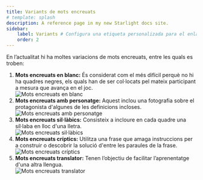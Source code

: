 ```yaml
---
title: Variants de mots encreuats
# template: splash
description: A reference page in my new Starlight docs site.
sidebar:
    label: Variants # Configura una etiqueta personalizada para el enlace
    order: 2
---
```


<p>En l’actualitat hi ha moltes variacions de mots encreuats, entre les quals es troben:</p>

<ol id="variants" class="col_2">
    <li>
        <strong>Mots encreuats en blanc:</strong> És considerat com el més difícil perquè no hi ha quadres negres, els quals han de ser col·locats pel mateix participant a mesura que avança en el joc.<br>
        <img class="tipus" src="/img/mots_encreuats/crucigrama1.png" alt="Mots encreuats en blanc" title="Mots encreuats en blanc"/>
    </li>
    <li>
        <strong>Mots encreuats amb personatge:</strong> Aquest inclou una fotografia sobre el protagonista d'algunes de les definicions incloses.<br>
        <img class="tipus" src="/img/mots_encreuats/crucigrama2.png" alt="Mots encreuats amb personatge" title="Mots encreuats amb personatge"/>
    </li>
    <li>
        <strong>Mots encreuats sil·làbics:</strong> Consisteix a incloure en cada quadre una síl·laba en lloc d'una lletra.<br>
        <img class="tipus" src="/img/mots_encreuats/crucigrama3.png" alt="Mots encreuats sil·làbics" title="Mots encreuats sil·làbics"/>
    </li>
    <li>
        <strong>Mots encreuats críptics:</strong> Utilitza una frase que amaga instruccions per a construir o descobrir la solució d'entre les paraules de la frase.<br>
        <img class="tipus2" src="/img/mots_encreuats/crucigrama4.png" alt="Mots encreuats críptics" title="Mots encreuats críptics"/>
    </li>
    <li>
        <strong>Mots encreuats translator:</strong> Tenen l’objectiu de facilitar l’aprenentatge d'una altra llengua.<br>
        <img class="tipus" src="/img/mots_encreuats/crucigrama5.jpg" alt="Mots encreuats translator" title="Mots encreuats translator"/>
    </li>
</ol>

